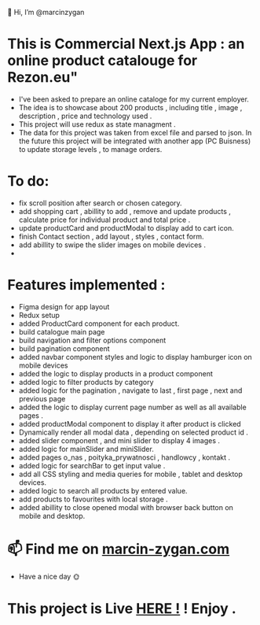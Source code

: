 👋 Hi, I’m @marcinzygan

# This is Commercial Next.js App : an online product catalouge for Rezon.eu"

- I've been asked to prepare an online cataloge for my current employer.
- The idea is to showcase about 200 products , including title , image , description , price and technology used .
- This project will use redux as state managment .
- The data for this project was taken from excel file and parsed to json. In the future this project will be integrated with another app (PC Buisness) to update storage levels , to manage orders.

# To do:

- fix scroll position after search or chosen category.
- add shopping cart , abillity to add , remove and update products , calculate price for individual product and total price .
- update productCard and productModal to display add to cart icon.
- finish Contact section , add layout , styles , contact form.
- add abillity to swipe the slider images on mobile devices .
-

# Features implemented :

- Figma design for app layout
- Redux setup
- added ProductCard component for each product.
- build catalogue main page
- build navigation and filter options component
- build pagination component
- added navbar component styles and logic to display hamburger icon on mobile devices
- added the logic to display products in a product component
- added logic to filter products by category
- added logic for the pagination , navigate to last , first page , next and previous page
- added the logic to display current page number as well as all available pages .
- added productModal component to display it after product is clicked
- Dynamically render all modal data , depending on selected product id .
- added slider component , and mini slider to display 4 images .
- added logic for mainSlider and miniSlider.
- added pages o_nas , poityka_prywatnosci , handlowcy , kontakt .
- added logic for searchBar to get input value .
- add all CSS styling and media queries for mobile , tablet and desktop devices.
- added logic to search all products by entered value.
- add products to favourites with local storage .
- added abillity to close opened modal with browser back button on mobile and desktop.

# 📫 Find me on <a href="https://marcin-zygan.com">marcin-zygan.com</a>

- Have a nice day 🌞

# This project is Live <a href="https://rezon-katalog.netlify.app/">HERE !</a> ! Enjoy .
